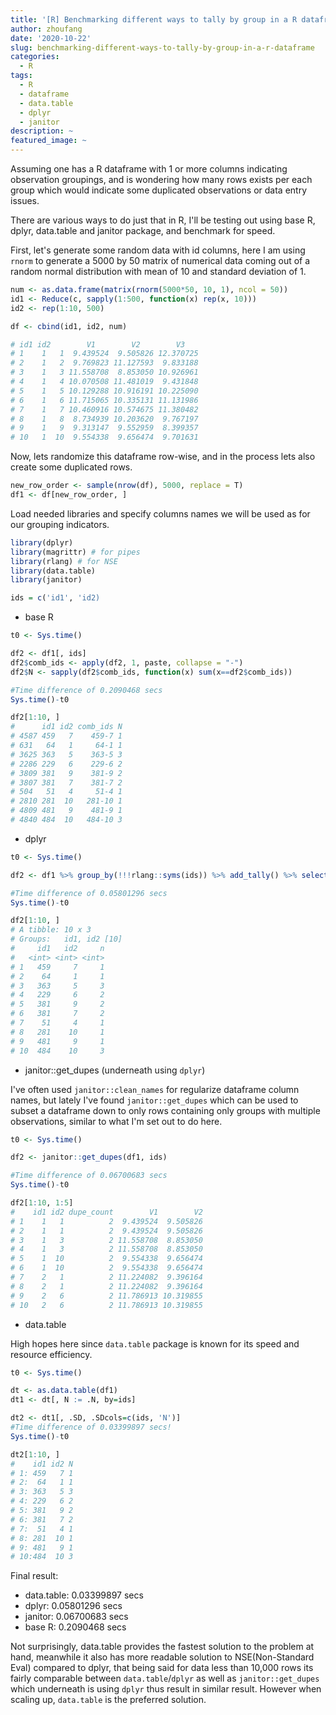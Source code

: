 ```yaml
---
title: '[R] Benchmarking different ways to tally by group in a R dataframe'
author: zhoufang
date: '2020-10-22'
slug: benchmarking-different-ways-to-tally-by-group-in-a-r-dataframe
categories:
  - R
tags:
  - R
  - dataframe
  - data.table
  - dplyr
  - janitor
description: ~
featured_image: ~
---
```


Assuming one has a R dataframe with 1 or more columns indicating observation groupings, and is wondering how many rows exists per each group which would indicate some duplicated observations or data entry issues.

There are various ways to do just that in R, I'll be testing out using base R, dplyr, data.table and janitor package, and benchmark for speed.

First, let's generate some random data with id columns, here I am using `rnorm` to generate a 5000 by 50 matrix of numerical data coming out of a random normal distribution with mean of 10 and standard deviation of 1.

``` r
num <- as.data.frame(matrix(rnorm(5000*50, 10, 1), ncol = 50))
id1 <- Reduce(c, sapply(1:500, function(x) rep(x, 10)))
id2 <- rep(1:10, 500)

df <- cbind(id1, id2, num)

# id1 id2        V1        V2        V3
# 1    1   1  9.439524  9.505826 12.370725
# 2    1   2  9.769823 11.127593  9.833188
# 3    1   3 11.558708  8.853050 10.926961
# 4    1   4 10.070508 11.481019  9.431848
# 5    1   5 10.129288 10.916191 10.225090
# 6    1   6 11.715065 10.335131 11.131986
# 7    1   7 10.460916 10.574675 11.380482
# 8    1   8  8.734939 10.203620  9.767197
# 9    1   9  9.313147  9.552959  8.399357
# 10   1  10  9.554338  9.656474  9.701631

```

Now, lets randomize this dataframe row-wise, and in the process lets also create some duplicated rows.

``` r
new_row_order <- sample(nrow(df), 5000, replace = T)
df1 <- df[new_row_order, ]
```

Load needed libraries and specify columns names we will be used as for our grouping indicators.

``` r
library(dplyr)
library(magrittr) # for pipes
library(rlang) # for NSE
library(data.table)
library(janitor)

ids = c('id1', 'id2)
```

-   base R

``` r
t0 <- Sys.time()

df2 <- df1[, ids]
df2$comb_ids <- apply(df2, 1, paste, collapse = "-")
df2$N <- sapply(df2$comb_ids, function(x) sum(x==df2$comb_ids))

#Time difference of 0.2090468 secs
Sys.time()-t0

df2[1:10, ]
#      id1 id2 comb_ids N
# 4587 459   7    459-7 1
# 631   64   1     64-1 1
# 3625 363   5    363-5 3
# 2286 229   6    229-6 2
# 3809 381   9    381-9 2
# 3807 381   7    381-7 2
# 504   51   4     51-4 1
# 2810 281  10   281-10 1
# 4809 481   9    481-9 1
# 4840 484  10   484-10 3
```

-   dplyr

``` r
t0 <- Sys.time()

df2 <- df1 %>% group_by(!!!rlang::syms(ids)) %>% add_tally() %>% select(!!!rlang::syms(ids), n)

#Time difference of 0.05801296 secs
Sys.time()-t0

df2[1:10, ]
# A tibble: 10 x 3
# Groups:   id1, id2 [10]
#     id1   id2     n
#   <int> <int> <int>
# 1   459     7     1
# 2    64     1     1
# 3   363     5     3
# 4   229     6     2
# 5   381     9     2
# 6   381     7     2
# 7    51     4     1
# 8   281    10     1
# 9   481     9     1
# 10  484    10     3
```

-   janitor::get_dupes (underneath using `dplyr`)

I've often used `janitor::clean_names` for regularize dataframe column names, but lately I've found `janitor::get_dupes` which can be used to subset a dataframe down to only rows containing only groups with multiple observations, similar to what I'm set out to do here.

``` r
t0 <- Sys.time()

df2 <- janitor::get_dupes(df1, ids)

#Time difference of 0.06700683 secs
Sys.time()-t0

df2[1:10, 1:5]
#    id1 id2 dupe_count        V1        V2
# 1    1   1          2  9.439524  9.505826
# 2    1   1          2  9.439524  9.505826
# 3    1   3          2 11.558708  8.853050
# 4    1   3          2 11.558708  8.853050
# 5    1  10          2  9.554338  9.656474
# 6    1  10          2  9.554338  9.656474
# 7    2   1          2 11.224082  9.396164
# 8    2   1          2 11.224082  9.396164
# 9    2   6          2 11.786913 10.319855
# 10   2   6          2 11.786913 10.319855
```

-   data.table

High hopes here since `data.table` package is known for its speed and resource efficiency.

``` r
t0 <- Sys.time()

dt <- as.data.table(df1)
dt1 <- dt[, N := .N, by=ids]

dt2 <- dt1[, .SD, .SDcols=c(ids, 'N')]
#Time difference of 0.03399897 secs!
Sys.time()-t0

dt2[1:10, ]
#    id1 id2 N
# 1: 459   7 1
# 2:  64   1 1
# 3: 363   5 3
# 4: 229   6 2
# 5: 381   9 2
# 6: 381   7 2
# 7:  51   4 1
# 8: 281  10 1
# 9: 481   9 1
# 10:484  10 3
```

Final result:
- data.table: 0.03399897 secs
- dplyr:      0.05801296 secs
- janitor:    0.06700683 secs
- base R:     0.2090468 secs

Not surprisingly, data.table provides the fastest solution to the problem at hand, meanwhile it also has more readable solution to NSE(Non-Standard Eval) compared to dplyr, that being said for data less than 10,000 rows its fairly comparable between `data.table`/`dplyr` as well as `janitor::get_dupes` which underneath is using `dplyr` thus result in similar result. However when scaling up, `data.table` is the preferred solution.
